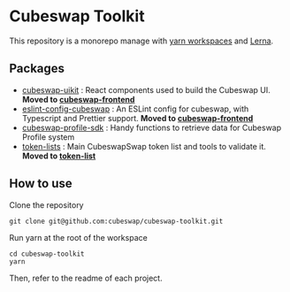 # Cubeswap Toolkit

This repository is a monorepo manage with [yarn workspaces](https://classic.yarnpkg.com/en/docs/workspaces/) and [Lerna](https://lerna.js.org/).

## Packages

- [cubeswap-uikit](https://github.com/Cubeswap-exchange/cubeswap-toolkit/tree/master/packages/cubeswap-uikit) : React components used to build the Cubeswap UI.
**Moved to [cubeswap-frontend](https://github.com/Cubeswap-exchange/cubeswap-frontend)**
- [eslint-config-cubeswap](https://github.com/Cubeswap-exchange/cubeswap-toolkit/tree/master/packages/eslint-config-cubeswap) : An ESLint config for cubeswap, with Typescript and Prettier support. **Moved to [cubeswap-frontend](https://github.com/Cubeswap-exchange/cubeswap-frontend)**
- [cubeswap-profile-sdk](https://github.com/Cubeswap-exchange/cubeswap-toolkit/tree/master/packages/cubeswap-profile-sdk) : Handy functions to retrieve data for Cubeswap Profile system
- [token-lists](https://github.com/Cubeswap-exchange/cubeswap-toolkit/tree/master/packages/token-lists) : Main CubeswapSwap token list and tools to validate it. **Moved to [token-list](https://github.com/Cubeswap-exchange/token-list)**

## How to use

Clone the repository

```
git clone git@github.com:cubeswap/cubeswap-toolkit.git
```

Run yarn at the root of the workspace

```
cd cubeswap-toolkit
yarn
```

Then, refer to the readme of each project.
